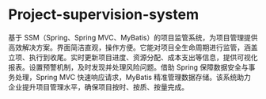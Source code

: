 # Project-supervision-system
基于 SSM（Spring、Spring MVC、MyBatis）的项目监管系统，为项目管理提供高效解决方案。界面简洁直观，操作方便。它能对项目全生命周期进行监管，涵盖立项、执行到收尾。实时更新项目进度、资源分配、成本支出等信息，提供可视化报表。设置预警机制，及时发现并处理风险问题。借助 Spring 保障数据安全与事务处理，Spring MVC 快速响应请求，MyBatis 精准管理数据存储。该系统助力企业提升项目管理水平，确保项目按时、按质、按量完成。 
